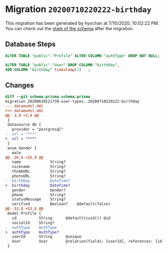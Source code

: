 # Migration `20200710220222-birthday`

This migration has been generated by hyochan at 7/10/2020, 10:02:22 PM.
You can check out the [state of the schema](./schema.prisma) after the migration.

## Database Steps

```sql
ALTER TABLE "public"."Profile" ALTER COLUMN "authType" DROP NOT NULL;

ALTER TABLE "public"."User" DROP COLUMN "birthDay",
ADD COLUMN "birthday" timestamp(3)   ;
```

## Changes

```diff
diff --git schema.prisma schema.prisma
migration 20200630221739-user-types..20200710220222-birthday
--- datamodel.dml
+++ datamodel.dml
@@ -3,9 +3,9 @@
 }
 datasource db {
   provider = "postgresql"
-  url = "***"
+  url = "***"
 }
 enum Gender {
   male
@@ -26,9 +26,9 @@
   name             String?
   nickname         String?
   thumbURL         String?
   photoURL         String?
-  birthDay         DateTime?
+  birthday         DateTime?
   gender           Gender?
   phone            String?
   statusMessage    String?
   verified         Boolean?    @default(false)
@@ -53,8 +53,8 @@
 model Profile {
   id          String      @default(cuid()) @id
   socialId    String?
-  authType    AuthType
+  authType    AuthType?
   userId      String      @unique
   User        User        @relation(fields: [userId], references: [id])
 }
```


